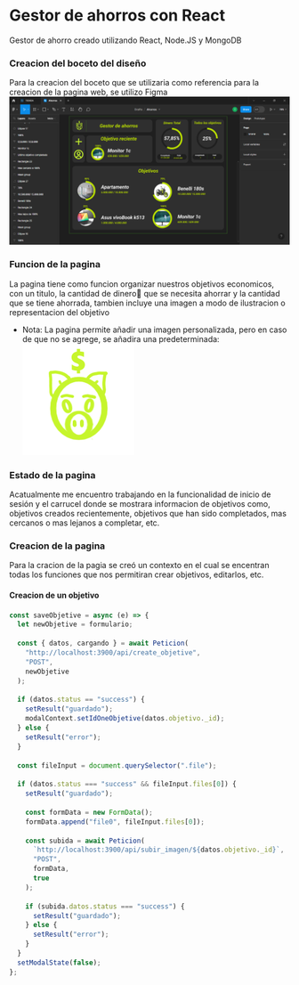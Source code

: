 # Gestor de ahorros con React

Gestor de ahorro creado utilizando React, Node.JS y MongoDB

### Creacion del boceto del diseño

Para la creacion del boceto que se utilizaria como referencia para la creacion de la pagina web, se utilizo Figma
![FigmaBoceto](./readmeImages/figmaBoceto.png)

### Funcion de la pagina

La pagina tiene como funcion organizar nuestros objetivos economicos, con un titulo, la cantidad de dinero💸 que se necesita ahorrar y la cantidad que se tiene ahorrada, tambien incluye una imagen a modo de ilustracion o representacion del objetivo

- Nota: La pagina permite añadir una imagen personalizada, pero en caso de que no se agrege, se añadira una predeterminada:
  ![ImagenDefault](./public/logo.png)

### Estado de la pagina

Acatualmente me encuentro trabajando en la funcionalidad de inicio de sesión y el carrucel donde se mostrara informacion de objetivos como, objetivos creados recientemente, objetivos que han sido completados, mas cercanos o mas lejanos a completar, etc.

### Creacion de la pagina

Para la cracion de la pagia se creó un contexto en el cual se encentran todas los funciones que nos permitiran crear objetivos, editarlos, etc.

#### Creacion de un objetivo

```javascript
const saveObjetive = async (e) => {
  let newObjetive = formulario;

  const { datos, cargando } = await Peticion(
    "http://localhost:3900/api/create_objetive",
    "POST",
    newObjetive
  );

  if (datos.status == "success") {
    setResult("guardado");
    modalContext.setIdOneObjetive(datos.objetivo._id);
  } else {
    setResult("error");
  }

  const fileInput = document.querySelector(".file");

  if (datos.status === "success" && fileInput.files[0]) {
    setResult("guardado");

    const formData = new FormData();
    formData.append("file0", fileInput.files[0]);

    const subida = await Peticion(
      `http://localhost:3900/api/subir_imagen/${datos.objetivo._id}`,
      "POST",
      formData,
      true
    );

    if (subida.datos.status === "success") {
      setResult("guardado");
    } else {
      setResult("error");
    }
  }
  setModalState(false);
};
```
